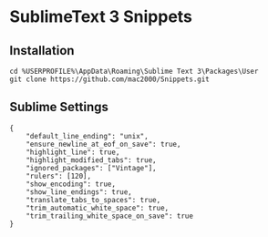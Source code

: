 SublimeText 3 Snippets
======================

Installation
------------

    cd %USERPROFILE%\AppData\Roaming\Sublime Text 3\Packages\User
    git clone https://github.com/mac2000/Snippets.git

Sublime Settings
----------------

	{
		"default_line_ending": "unix",
		"ensure_newline_at_eof_on_save": true,
		"highlight_line": true,
		"highlight_modified_tabs": true,
		"ignored_packages": ["Vintage"],
		"rulers": [120],
		"show_encoding": true,
		"show_line_endings": true,
		"translate_tabs_to_spaces": true,
		"trim_automatic_white_space": true,
		"trim_trailing_white_space_on_save": true
	}

